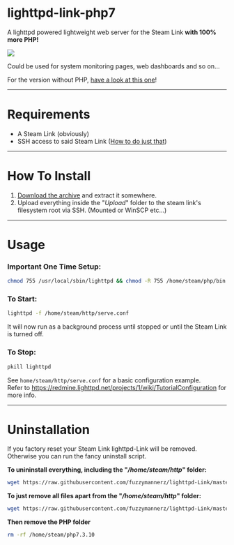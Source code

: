 # lighttpd-link-php7
A lighttpd powered lightweight web server for the Steam Link **with 100% more PHP!**

![](https://i.imgur.com/u2bKzlA.png)

Could be used for system monitoring pages, web dashboards and so on...

For the version without PHP, [have a look at this one](https://github.com/fuzzymannerz/lighttpd-Link)!

----

# Requirements
- A Steam Link (obviously)
- SSH access to said Steam Link ([How to do just that](https://github.com/ValveSoftware/steamlink-sdk#ssh-access))

----

# How To Install
1. [Download the archive](https://github.com/fuzzymannerz/lighttpd-Link/archive/master.zip) and extract it somewhere.
2. Upload everything inside the "*Upload*" folder to the steam link's filesystem root via SSH. (Mounted or WinSCP etc...)

----

# Usage
### Important One Time Setup:
```bash
chmod 755 /usr/local/sbin/lighttpd && chmod -R 755 /home/steam/php/bin && chmod -R 755 /home/steam/php/sbin && ldconfig
```

### To Start:
```bash
lighttpd -f /home/steam/http/serve.conf
```

It will now run as a background process until stopped or until the Steam Link is turned off.
### To Stop:
```bash
pkill lighttpd
```
See `home/steam/http/serve.conf` for a basic configuration example.    
Refer to https://redmine.lighttpd.net/projects/1/wiki/TutorialConfiguration for more info.

----

# Uninstallation
If you factory reset your Steam Link lighttpd-Link will be removed.    
Otherwise you can run the fancy uninstall script.

**To unininstall everything, including the "*/home/steam/http*" folder:**
```bash
wget https://raw.githubusercontent.com/fuzzymannerz/lighttpd-Link/master/rmLighttpd-Link.sh && chmod +x rmLighttpd-Link.sh && sh rmLighttpd-Link.sh
```

**To just remove all files apart from the "*/home/steam/http*" folder:**
```bash
wget https://raw.githubusercontent.com/fuzzymannerz/lighttpd-Link/master/rmLighttpd-Link.sh && chmod +x rmLighttpd-Link.sh && sh rmLighttpd-Link.sh keephttp
```

**Then remove the PHP folder**
```bash
rm -rf /home/steam/php7.3.10
```
